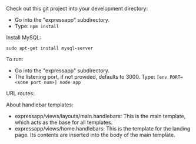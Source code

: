 Check out this git project into your development directory:

- Go into the "expressapp" subdirectory.
- Type: `npm install`

Install MySQL:

    sudo apt-get install mysql-server

To run:

- Go into the "expressapp" subdirectory.
- The listening port, if not provided, defaults to 3000.  Type: `[env PORT=<some port num>] node app`

URL routes:

About handlebar templates:

- expressapp/views/layouts/main.handlebars: This is the main template, which acts as the base for all templates.
- expressapp/views/home.handlebars: This is the template for the landing page.  Its contents are inserted into the body of the main template.  